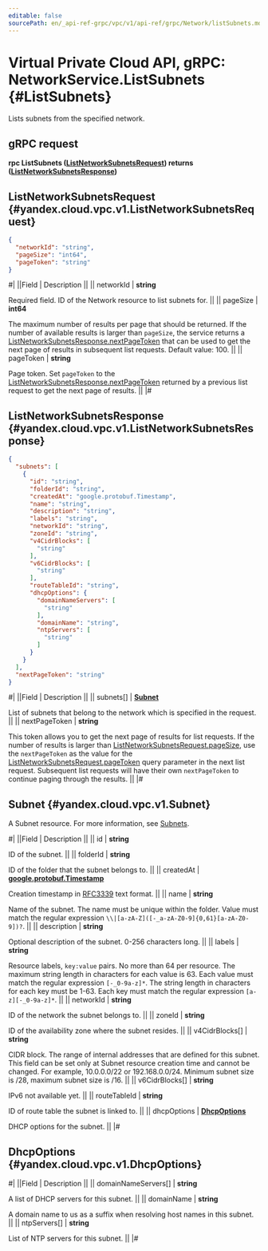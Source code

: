 ```yaml
---
editable: false
sourcePath: en/_api-ref-grpc/vpc/v1/api-ref/grpc/Network/listSubnets.md
---
```


# Virtual Private Cloud API, gRPC: NetworkService.ListSubnets {#ListSubnets}

Lists subnets from the specified network.

## gRPC request

**rpc ListSubnets ([ListNetworkSubnetsRequest](#yandex.cloud.vpc.v1.ListNetworkSubnetsRequest)) returns ([ListNetworkSubnetsResponse](#yandex.cloud.vpc.v1.ListNetworkSubnetsResponse))**

## ListNetworkSubnetsRequest {#yandex.cloud.vpc.v1.ListNetworkSubnetsRequest}

```json
{
  "networkId": "string",
  "pageSize": "int64",
  "pageToken": "string"
}
```

#|
||Field | Description ||
|| networkId | **string**

Required field. ID of the Network resource to list subnets for. ||
|| pageSize | **int64**

The maximum number of results per page that should be returned. If the number of available
results is larger than `pageSize`,
the service returns a [ListNetworkSubnetsResponse.nextPageToken](#yandex.cloud.vpc.v1.ListNetworkSubnetsResponse)
that can be used to get the next page of results in subsequent list requests. Default value: 100. ||
|| pageToken | **string**

Page token. Set `pageToken`
to the [ListNetworkSubnetsResponse.nextPageToken](#yandex.cloud.vpc.v1.ListNetworkSubnetsResponse)
returned by a previous list request to get the next page of results. ||
|#

## ListNetworkSubnetsResponse {#yandex.cloud.vpc.v1.ListNetworkSubnetsResponse}

```json
{
  "subnets": [
    {
      "id": "string",
      "folderId": "string",
      "createdAt": "google.protobuf.Timestamp",
      "name": "string",
      "description": "string",
      "labels": "string",
      "networkId": "string",
      "zoneId": "string",
      "v4CidrBlocks": [
        "string"
      ],
      "v6CidrBlocks": [
        "string"
      ],
      "routeTableId": "string",
      "dhcpOptions": {
        "domainNameServers": [
          "string"
        ],
        "domainName": "string",
        "ntpServers": [
          "string"
        ]
      }
    }
  ],
  "nextPageToken": "string"
}
```

#|
||Field | Description ||
|| subnets[] | **[Subnet](#yandex.cloud.vpc.v1.Subnet)**

List of subnets that belong to the network which is specified in the request. ||
|| nextPageToken | **string**

This token allows you to get the next page of results for list requests. If the number of results
is larger than [ListNetworkSubnetsRequest.pageSize](#yandex.cloud.vpc.v1.ListNetworkSubnetsRequest), use
the `nextPageToken` as the value
for the [ListNetworkSubnetsRequest.pageToken](#yandex.cloud.vpc.v1.ListNetworkSubnetsRequest) query parameter
in the next list request. Subsequent list requests will have their own
`nextPageToken` to continue paging through the results. ||
|#

## Subnet {#yandex.cloud.vpc.v1.Subnet}

A Subnet resource. For more information, see [Subnets](/docs/vpc/concepts/network#subnet).

#|
||Field | Description ||
|| id | **string**

ID of the subnet. ||
|| folderId | **string**

ID of the folder that the subnet belongs to. ||
|| createdAt | **[google.protobuf.Timestamp](https://developers.google.com/protocol-buffers/docs/reference/google.protobuf#timestamp)**

Creation timestamp in [RFC3339](https://www.ietf.org/rfc/rfc3339.txt) text format. ||
|| name | **string**

Name of the subnet.
The name must be unique within the folder.
Value must match the regular expression ``\\|[a-zA-Z]([-_a-zA-Z0-9]{0,61}[a-zA-Z0-9])?``. ||
|| description | **string**

Optional description of the subnet. 0-256 characters long. ||
|| labels | **string**

Resource labels, `key:value` pairs.
No more than 64 per resource.
The maximum string length in characters for each value is 63.
Each value must match the regular expression `[-_0-9a-z]*`.
The string length in characters for each key must be 1-63.
Each key must match the regular expression `[a-z][-_0-9a-z]*`. ||
|| networkId | **string**

ID of the network the subnet belongs to. ||
|| zoneId | **string**

ID of the availability zone where the subnet resides. ||
|| v4CidrBlocks[] | **string**

CIDR block.
The range of internal addresses that are defined for this subnet.
This field can be set only at Subnet resource creation time and cannot be changed.
For example, 10.0.0.0/22 or 192.168.0.0/24.
Minimum subnet size is /28, maximum subnet size is /16. ||
|| v6CidrBlocks[] | **string**

IPv6 not available yet. ||
|| routeTableId | **string**

ID of route table the subnet is linked to. ||
|| dhcpOptions | **[DhcpOptions](#yandex.cloud.vpc.v1.DhcpOptions)**

DHCP options for the subnet. ||
|#

## DhcpOptions {#yandex.cloud.vpc.v1.DhcpOptions}

#|
||Field | Description ||
|| domainNameServers[] | **string**

A list of DHCP servers for this subnet. ||
|| domainName | **string**

A domain name to us as a suffix when resolving host names in this subnet. ||
|| ntpServers[] | **string**

List of NTP servers for this subnet. ||
|#
